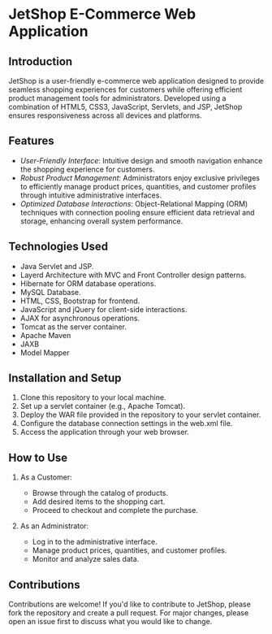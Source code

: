 # JetShop E-Commerce Web Application

## Introduction
JetShop is a user-friendly e-commerce web application designed to provide seamless shopping experiences for customers while offering efficient product management tools for administrators. Developed using a combination of HTML5, CSS3, JavaScript, Servlets, and JSP, JetShop ensures responsiveness across all devices and platforms.

## Features
- *User-Friendly Interface*: Intuitive design and smooth navigation enhance the shopping experience for customers.
- *Robust Product Management*: Administrators enjoy exclusive privileges to efficiently manage product prices, quantities, and customer profiles through intuitive administrative interfaces.
- *Optimized Database Interactions*: Object-Relational Mapping (ORM) techniques with connection pooling ensure efficient data retrieval and storage, enhancing overall system performance.

## Technologies Used
- Java Servlet and JSP.
- Layerd Architecture with MVC and Front Controller design patterns.
- Hibernate for ORM database operations.
- MySQL Database.
- HTML, CSS, Bootstrap for frontend.
- JavaScript and jQuery for client-side interactions.
- AJAX for asynchronous operations.
- Tomcat as the server container.
- Apache Maven
- JAXB
- Model Mapper

## Installation and Setup
1. Clone this repository to your local machine.
2. Set up a servlet container (e.g., Apache Tomcat).
3. Deploy the WAR file provided in the repository to your servlet container.
4. Configure the database connection settings in the web.xml file.
5. Access the application through your web browser.

## How to Use
1. As a Customer:
   - Browse through the catalog of products.
   - Add desired items to the shopping cart.
   - Proceed to checkout and complete the purchase.

2. As an Administrator:
   - Log in to the administrative interface.
   - Manage product prices, quantities, and customer profiles.
   - Monitor and analyze sales data.

## Contributions
Contributions are welcome! If you'd like to contribute to JetShop, please fork the repository and create a pull request. For major changes, please open an issue first to discuss what you would like to change.
